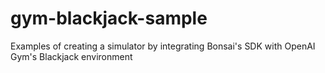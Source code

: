 # gym-blackjack-sample
Examples of creating a simulator by integrating Bonsai's SDK with OpenAI Gym's Blackjack environment
